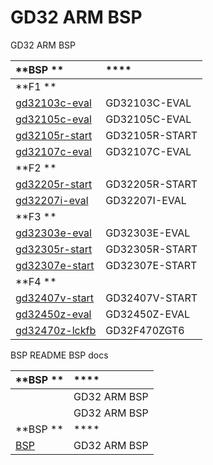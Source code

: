 
# GD32 ARM BSP 

GD32 ARM  BSP 

| **BSP **       | ****                 |
|:------------------------- |:-------------------------- |
| **F1 ** |  |
| [gd32103c-eval](gd32103c-eval) |   GD32103C-EVAL  |
| [gd32105c-eval](gd32105c-eval) |   GD32105C-EVAL  |
| [gd32105r-start](gd32105r-start) |   GD32105R-START  |
| [gd32107c-eval](gd32107c-eval) |   GD32107C-EVAL  |
| **F2 ** |  |
| [gd32205r-start](gd32205r-start) |   GD32205R-START  |
| [gd32207i-eval](gd32207i-eval) |   GD32207I-EVAL  |
| **F3 ** |  |
| [gd32303e-eval](gd32303e-eval) |   GD32303E-EVAL  |
| [gd32305r-start](gd32305r-start) |   GD32305R-START  |
| [gd32307e-start](gd32307e-start) |   GD32307E-START  |
| **F4 ** |  |
| [gd32407v-start](gd32407v-start) |   GD32407V-START  |
| [gd32450z-eval](gd32450z-eval) |   GD32450Z-EVAL  |
| [gd32470z-lckfb](gd32470z-lckfb) |   GD32F470ZGT6  |

 BSP  README  BSP  docs 

| **BSP ** | ****                                          |
|:-------------------- |:------------------------------------------------- |
| [](docs/GD32_ARMBSP.md) |  GD32 ARM BSP  |
| [](docs/GD32_ARM.md) |  GD32 ARM BSP  |
| **BSP ** | ****                                     |
| [BSP ](docs/GD32_ARMBSP.md) |  GD32 ARM BSP  |

